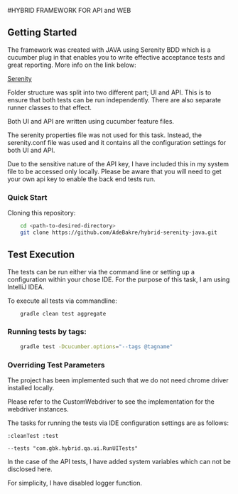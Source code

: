 #HYBRID FRAMEWORK FOR API and WEB

## Getting Started

The framework was created with JAVA using Serenity BDD which is a cucumber plug in that enables you
to write effective acceptance tests and great reporting. More info on the link below:

[Serenity](http://www.thucydides.info/#/)

Folder structure was split into two different part; UI and API. This is to ensure that both
tests can be run independently. There are also separate runner classes to that effect.

Both UI and API are written using cucumber feature files.

The serenity properties file was not used for this task. Instead, the serenity.conf file was used and
it contains all the configuration settings for both UI and API.

Due to the sensitive nature of the API key, I have included this in my system file to be accessed
only locally. Please be aware that you will need to get your own api key to enable the back end
tests run.


### Quick Start

Cloning this repository:

```bash
    cd <path-to-desired-directory>
    git clone https://github.com/AdeBakre/hybrid-serenity-java.git
```

## Test Execution

The tests can be run either via the command line or setting up a configuration within your
chose IDE. For the purpose of this task, I am using IntelliJ IDEA.


To execute all tests via commandline:

```bash
    gradle clean test aggregate
```

### Running tests by tags:

```bash
    gradle test -Dcucumber.options="--tags @tagname"
```

### Overriding Test Parameters

The project has been implemented such that we do not need chrome driver installed locally.

Please refer to the CustomWebdriver to see the implementation for the webdriver instances.

The tasks for running the tests via IDE configuration settings are as follows:

```tasks
:cleanTest :test
```
```arguments
--tests "com.gbk.hybrid.qa.ui.RunUITests"
```
In the case of the API tests, I have added system variables which can not be disclosed here.

For simplicity, I have disabled logger function.

